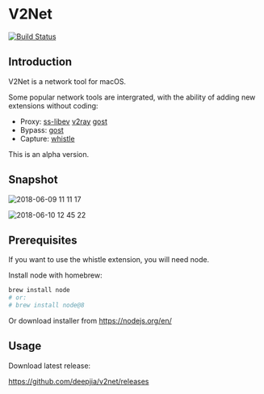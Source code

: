 # V2Net
[![Build Status](https://travis-ci.org/deepjia/v2net.svg?branch=master)](https://travis-ci.org/deepjia/v2net)

## Introduction
V2Net is a network tool for macOS.

Some popular network tools are intergrated, with the ability of adding new extensions without coding:

* Proxy:
[ss-libev](https://github.com/shadowsocks/shadowsocks-libev)
[v2ray](https://www.v2ray.com)
[gost](https://github.com/ginuerzh/gost/tree/2.6)
* Bypass:
[gost](https://github.com/ginuerzh/gost/tree/2.6)
* Capture:
[whistle](https://github.com/avwo/whistle)

This is an alpha version.

## Snapshot
![2018-06-09 11 11 17](https://user-images.githubusercontent.com/1452602/41194013-bad6c36c-6c47-11e8-85fe-83c47788e793.png)

![2018-06-10 12 45 22](https://user-images.githubusercontent.com/1452602/41194011-ba955c06-6c47-11e8-9419-3795d344de15.png)

## Prerequisites
If you want to use the whistle extension, you will need node.

Install node with homebrew:

```bash
brew install node
# or:
# brew install node@8
```

Or download installer from <https://nodejs.org/en/>

## Usage
Download latest release:

<https://github.com/deepjia/v2net/releases>